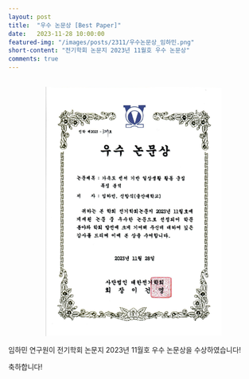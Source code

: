 ```yaml
---
layout: post
title:  "우수 논문상 [Best Paper]" 
date:   2023-11-28 10:00:00
featured-img: "/images/posts/2311/우수논문상_임하민.png"
short-content: "전기학회 논문지 2023년 11월호 우수 논문상" 
comments: true
---
```


<br> 




<div style="display: flex; justify-content: center;">
    <span class="image featured"><img src="/images/posts/2311/우수논문상_임하민.png" alt="" style='height: 500px; object-fit: contain;'></span>
</div>

임하민 연구원이 전기학회 논문지 2023년 11월호 우수 논문상을 수상하였습니다!

축하합니다! 

